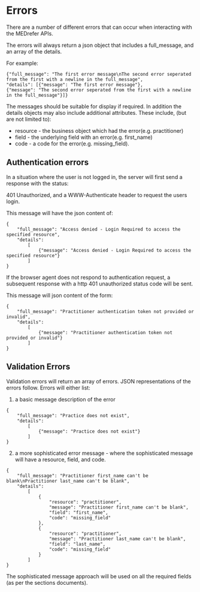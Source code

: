 # Errors

There are a number of different errors that can occur when interacting with the MEDrefer APIs.

The errors will always return a json object that includes a full_message, and an array of the details.

For example:
```
{"full_message": "The first error message\nThe second error seperated from the first with a newline in the full_message", 
"details": [{"message": "The first error message"}, 
{"message": "The second error seperated from the first with a newline in the full_message"}]}
```

The messages should be suitable for display if required.  In addition the details objects may also 
include additional attributes. These include, (but are not limited to):

* resource - the business object which had the error(e.g. practitioner)
* field - the underlying field with an error(e.g. first_name)
* code - a code for the error(e.g. missing_field).

## Authentication errors

In a situation where the user is not logged in, the server will first send a response with the status:

401 Unauthorized, and a WWW-Authenticate header to request the users login.

This message will have the json content of:
```
{
    "full_message": "Access denied - Login Required to access the specified resource",
    "details":
        [
            {"message": "Access denied - Login Required to access the specified resource"}
        ]
}
```

If the browser agent does not respond to authentication request, a subsequent response with a http 401 unauthorized status code will be sent.

This message will json content of the form:
```
{
    "full_message": "Practitioner authentication token not provided or invalid",
    "details":
        [
            {"message": "Practitioner authentication token not provided or invalid"}
        ]
}
```

## Validation Errors

Validation errors will return an array of errors. JSON representations of the errors follow.  Errors will either list:

1. a basic message description of the error

```
{
    "full_message": "Practice does not exist",
    "details":
        [
            {"message": "Practice does not exist"}
        ]
}
```

2. a more sophisticated error message - where the sophisticated message will have a resource, field, and code.

```
{
    "full_message": "Practitioner first_name can't be blank\nPractitioner last_name can't be blank",
    "details":
        [
            {
                "resource": "practitioner",
                "message": "Practitioner first_name can't be blank",
                "field": "first_name",
                "code": "missing_field"
            },
            {
                "resource": "practitioner",
                "message": "Practitioner last_name can't be blank",
                "field": "last_name",
                "code": "missing_field"
            }
        ]
}
```

 The sophisticated message approach will be used on all the required fields (as per the sections documents).
